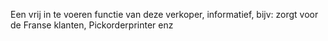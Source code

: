 Een vrij in te voeren functie van deze verkoper, informatief, bijv: zorgt voor de Franse klanten, Pickorderprinter enz